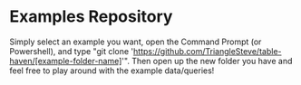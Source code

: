 # Examples Repository
Simply select an example you want, open the Command Prompt (or Powershell), and type "git clone 'https://github.com/TriangleSteve/table-haven/[example-folder-name]'". Then open up the new folder you have and feel free to play around with the example data/queries!
